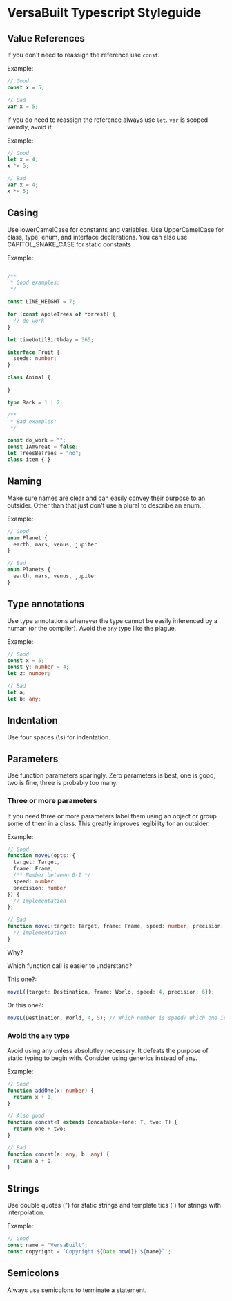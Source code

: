 # VersaBuilt Typescript Styleguide

## Value References

If you don't need to reassign the reference use `const`.

Example:
```typescript
// Good
const x = 5;

// Bad
var x = 5;
```

If you do need to reassign the reference always use `let`. `var` is scoped weirdly, avoid it.

Example:
```typescript
// Good
let x = 4;
x *= 5;

// Bad
var x = 4;
x *= 5;
```

## Casing

Use lowerCamelCase for constants and variables. Use UpperCamelCase for class, type, enum, and interface declerations. You can also use CAPITOL_SNAKE_CASE for static constants

Example:
```typescript

/**
 * Good examples:
 */

const LINE_HEIGHT = 7;

for (const appleTrees of forrest) {
  // do work
}

let timeUntilBirthday = 365;

interface Fruit {
  seeds: number;
}

class Animal {

}

type Rack = 1 | 2;

/**
 * Bad examples:
 */

const do_work = "";
const IAmGreat = false;
let TreesBeTrees = "no";
class item { }
```

## Naming

Make sure names are clear and can easily convey their purpose to an outsider. Other than that just don't use a plural to describe an enum.

Example:
```typescript
// Good
enum Planet {
  earth, mars, venus, jupiter
}

// Bad
enum Planets {
  earth, mars, venus, jupiter
}
```

## Type annotations

Use type annotations whenever the type cannot be easily inferenced by a human (or the compiler). Avoid the `any` type like the plague.

Example:
```typescript
// Good
const x = 5;
const y: number = 4;
let z: number;

// Bad
let a;
let b: any;
```

## Indentation

Use four spaces (\s) for indentation.

## Parameters

Use function parameters sparingly. Zero parameters is best, one is good, two is fine, three is probably too many.

### Three or more parameters

If you need three or more parameters label them using an object or group some of them in a class. This greatly improves legibility for an outsider.

Example:
```typescript
// Good
function moveL(opts: {
  target: Target,
  frame: Frame,
  /** Number between 0-1 */
  speed: number,
  precision: number
}) {
  // Implementation
};

// Bad
function moveL(target: Target, frame: Frame, speed: number, precision: number) {
  // Implementation
}
```

Why?

Which function call is easier to understand?

This one?:
```typescript
moveL({target: Destination, frame: World, speed: 4, precision: 6});
```

Or this one?:
```typescript
moveL(Destination, World, 4, 5); // Which number is speed? Which one is precision?
```

### Avoid the `any` type

Avoid using any unless absolutley necessary. It defeats the purpose of static typing to begin with. Consider using generics instead of any.

Example:
```typescript
// Good
function addOne(x: number) {
  return x + 1;
}

// Also good
function concat<T extends Concatable>(one: T, two: T) {
  return one + two;
}

// Bad
function concat(a: any, b: any) {
  return a + b;
}
```

## Strings

Use double quotes (") for static strings and template tics (`) for strings with interpolation.

Example:
```typescript
// Good
const name = "VersaBuilt";
const copyright = `Copyright ${Date.now()} ${name}`';
```

## Semicolons

Always use semicolons to terminate a statement.

